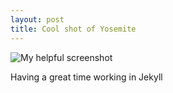 ```yaml
---
layout: post
title: Cool shot of Yosemite
---
```

![My helpful screenshot](/images/yosemite.jpg)

Having a great time working in Jekyll
